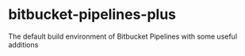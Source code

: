 # bitbucket-pipelines-plus
The default build environment of Bitbucket Pipelines with some useful additions
